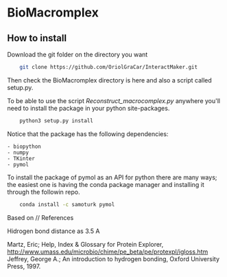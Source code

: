# BioMacromplex


## How to install

Download the git folder on the directory you want

```bash
	git clone https://github.com/OriolGraCar/InteractMaker.git
```

Then check the BioMacromplex directory is here and also a script called setup.py. 

To be able to use the script *Reconstruct_macrocomplex.py* anywhere you'll need to install the package in your python site-packages.

```bash
	python3 setup.py install
```

Notice that the package has the following dependencies:
	
	- biopython
	- numpy
	- TKinter
	- pymol

To install the package of pymol as an API for python there are many ways; the easiest one is having the conda package manager and installing it through the followin repo.

```bash
	conda install -c samoturk pymol
```




Based on // References

Hidrogen bond distance as 3.5 A

  Martz, Eric; Help, Index & Glossary for Protein Explorer, http://www.umass.edu/microbio/chime/pe_beta/pe/protexpl/igloss.htm
  Jeffrey, George A.; An introduction to hydrogen bonding, Oxford University Press, 1997.

